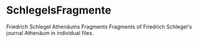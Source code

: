 # SchlegelsFragmente
Friedrich Schlegel Athenäums Fragments
Fragments of Friedrich Schlegel's journal Athenäum in individual files.
